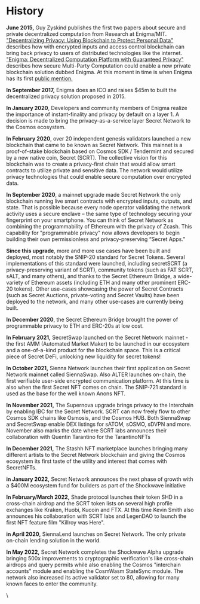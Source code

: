 # History

**June 2015,** Guy Zyskind publishes the first two papers about secure and private decentralized computation from Research at Enigma/MIT. ["Decentralizing Privacy: Using Blockchain to Protect Personal Data" ](http://homepage.cs.uiowa.edu/\~ghosh/blockchain.pdf)describes how with encrypted inputs and access control blockchain can bring back privacy to users of distributed technologies like the internet. ["Enigma: Decentralized Computation Platform with Guaranteed Privacy" ](https://arxiv.org/pdf/1506.03471.pdf)describes how secure Multi-Party Computation could enable a new private blockchain solution dubbed Enigma. At this moment in time is when Enigma has its first [public mention.](https://www.wired.com/2015/06/mits-bitcoin-inspired-enigma-lets-computers-mine-encrypted-data/)&#x20;

**In September 2017,** Enigma does an ICO and raises $45m to built the decentralized privacy solution proposed in 2015.

**In January 2020**, Developers and community members of Enigma realize the importance of instant-finality and privacy by default on a layer 1. A decision is made to bring the privacy-as-a-service layer Secret Network to the Cosmos ecosystem.

**In February 2020**, over 20 independent genesis validators launched a new blockchain that came to be known as Secret Network. This mainnet is a proof-of-stake blockchain based on Cosmos SDK / Tendermint and secured by a new native coin, Secret (SCRT). The collective vision for this blockchain was to create a privacy-first chain that would allow smart contracts to utilize private and sensitive data. The network would utilize privacy technologies that could enable secure computation over encrypted data.

**In September 2020**, a mainnet upgrade made Secret Network the only blockchain running live smart contracts with encrypted inputs, outputs, and state. That is possible because every node operator validating the network activity uses a secure enclave – the same type of technology securing your fingerprint on your smartphone. You can think of Secret Network as combining the programmability of Ethereum with the privacy of Zcash. This capability for "programmable privacy" now allows developers to begin building their own permissionless and privacy-preserving “Secret Apps.”

**Since this upgrade**, more and more use cases have been built and deployed, most notably the SNIP-20 standard for Secret Tokens. Several implementations of this standard were launched, including secretSCRT (a privacy-preserving variant of SCRT), community tokens (such as FAT SCRT, sALT, and many others), and thanks to the Secret Ethereum Bridge, a wide-variety of Ethereum assets (including ETH and many other prominent ERC-20 tokens). Other use-cases showcasing the power of Secret Contracts (such as Secret Auctions, private-voting and Secret Vaults) have been deployed to the network, and many other use-cases are currently being built.

**In December 2020**, the Secret Ethereum Bridge brought the power of programmable privacy to ETH and ERC-20s at low cost.

**In February 2021,** SecretSwap launched on the Secret Network mainnet - the first AMM (Automated Market Maker) to be launched in our ecosystem and a one-of-a-kind product for the blockchain space. This is a critical piece of Secret DeFi, unlocking new liquidity for secret tokens!

**In October 2021,** Sienna Network launches their first application on Secret Network mainnet called SiennaSwap. Also ALTER launches on-chain, the first verifiable user-side encrypted communication platform. At this time is also when the first Secret NFT comes on chain. The SNIP-721 standard is used as the base for the well known Anons NFT.&#x20;

**In November 2021,** The Supernova upgrade brings privacy to the Interchain by enabling IBC for the Secret Network. SCRT can now freely flow to other Cosmos SDK chains like Osmosis, and the Cosmos HUB. Both SiennaSwap and SecretSwap enable DEX listings for sATOM, sOSMO, sDVPN and more. November also marks the date where SCRT labs announces their collaboration with Quentin Tarantino for the TarantinoNFTs

**In December 2021,** The Stashh NFT marketplace launches bringing many different artists to the Secret Network blockchain and giving the Cosmos ecosystem its first taste of the utility and interest that comes with SecretNFTs.&#x20;

**in January 2022,** Secret Network announces the next phase of growth with a $400M ecosystem fund for builders as part of the Shockwave initiative

**In February/March 2022,** Shade protocol launches their token SHD in a cross-chain airdrop and the SCRT token lists on several high profile exchanges like Kraken, Huobi, Kucoin and FTX. At this time Kevin Smith also announces his collaboration with SCRT labs and LegenDAO to launch the first NFT feature film "Killroy was Here".

**in April 2020,** SiennaLend launches on Secret Network. The only private on-chain lending solution in the world.

**In May 2022,** Secret Network completes the Shockwave Alpha upgrade bringing 500x improvements to cryptographic verification's like cross-chain airdrops and query permits while also enabling the Cosmos "interchain accounts" module and enabling the CosmWasm StateSync module. The network also increased its active validator set to 80, allowing for many known faces to enter the community.



\
